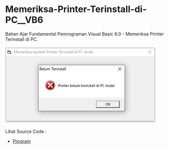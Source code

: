 # Memeriksa-Printer-Terinstall-di-PC__VB6
Bahan Ajar Fundamental Pemrograman Visual Basic 6.0 - Memeriksa Printer Terinstall di PC.<br><br>
<img src="https://github.com/RizkyKhapidsyah/Memeriksa-Printer-Terinstall-di-PC__VB6/blob/master/result/001.PNG"><br><br>
Lihat Source Code : <br>
- <a href="https://github.com/RizkyKhapidsyah/Memeriksa-Printer-Terinstall-di-PC__VB6/blob/master/Form1.frm">Program</a>

